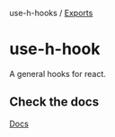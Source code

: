 use-h-hooks / [Exports](modules.md)

# use-h-hook

A general hooks for react.


## Check the docs
[Docs](https://github.com/AhmadHddad/use-h-hooks/blob/main/docs/modules.md)